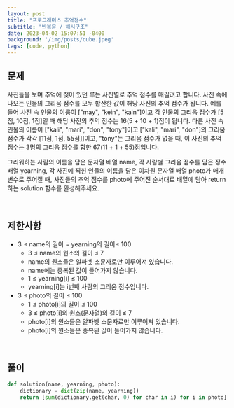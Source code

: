 ```yaml
---
layout: post
title: "프로그래머스 추억점수"
subtitle: "반복문 / 해시구조"
date: 2023-04-02 15:07:51 -0400
background: '/img/posts/cube.jpeg'
tags: [code, python]
---
```

## 문제

사진들을 보며 추억에 젖어 있던 루는 사진별로 추억 점수를 매길려고 합니다. 
사진 속에 나오는 인물의 그리움 점수를 모두 합산한 값이 해당 사진의 추억 점수가 됩니다. 
예를 들어 사진 속 인물의 이름이 ["may", "kein", "kain"]이고 각 인물의 그리움 점수가 [5점, 10점, 1점]일 때 해당 사진의 추억 점수는 16(5 + 10 + 1)점이 됩니다. 
다른 사진 속 인물의 이름이 ["kali", "mari", "don", "tony"]이고 ["kali", "mari", "don"]의 그리움 점수가 각각 [11점, 1점, 55점]]이고, "tony"는 그리움 점수가 없을 때, 
이 사진의 추억 점수는 3명의 그리움 점수를 합한 67(11 + 1 + 55)점입니다.

그리워하는 사람의 이름을 담은 문자열 배열 name, 각 사람별 그리움 점수를 담은 정수 배열 yearning, 
각 사진에 찍힌 인물의 이름을 담은 이차원 문자열 배열 photo가 매개변수로 주어질 때, 
사진들의 추억 점수를 photo에 주어진 순서대로 배열에 담아 return하는 solution 함수를 완성해주세요.

<br>

## 제한사항
* 3 ≤ name의 길이 = yearning의 길이≤ 100
  * 3 ≤ name의 원소의 길이 ≤ 7
  * name의 원소들은 알파벳 소문자로만 이루어져 있습니다.
  * name에는 중복된 값이 들어가지 않습니다.
  * 1 ≤ yearning[i] ≤ 100
  * yearning[i]는 i번째 사람의 그리움 점수입니다.
* 3 ≤ photo의 길이 ≤ 100
  * 1 ≤ photo[i]의 길이 ≤ 100
  * 3 ≤ photo[i]의 원소(문자열)의 길이 ≤ 7
  * photo[i]의 원소들은 알파벳 소문자로만 이루어져 있습니다.
  * photo[i]의 원소들은 중복된 값이 들어가지 않습니다.

<br>

## 풀이

``` python
def solution(name, yearning, photo):
    dictionary = dict(zip(name, yearning))
    return [sum(dictionary.get(char, 0) for char in i) for i in photo]
```
